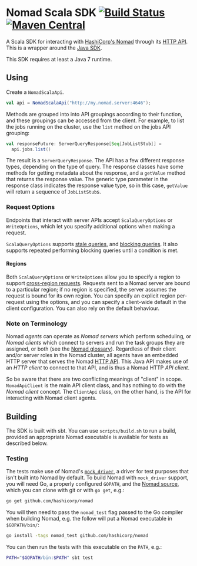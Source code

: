Nomad Scala SDK [![Build Status](https://travis-ci.org/hashicorp/nomad-scala-sdk.svg?branch=master)](https://travis-ci.org/hashicorp/nomad-scala-sdk)  [![Maven Central](https://img.shields.io/maven-central/v/com.hashicorp.nomad/nomad-scala-sdk_2.11.svg)](https://mvnrepository.com/artifact/com.hashicorp.nomad/nomad-scala-sdk_2.11)
===============

A Scala SDK for interacting with [HashiCorp's Nomad] through its [HTTP API].
This is a wrapper around the [Java SDK].

[HashiCorp's Nomad]: https://www.nomadproject.io/
[HTTP API]: https://www.nomadproject.io/docs/http/
[Java SDK]: https://github.com/hashicorp/nomad-java-sdk

This SDK requires at least a Java 7 runtime.


Using
-----

Create a `NomadScalaApi`.

```.scala
val api = NomadScalaApi("http://my.nomad.server:4646");
```

Methods are grouped into into API groupings according to their function,
and these groupings can be accessed from the client.
For example, to list the jobs running on the cluster,
use the `list` method on the jobs API grouping:

```.scala
val responseFuture: ServerQueryResponse[Seq[JobListStub]] =
  api.jobs.list()
```

The result is a `ServerQueryResponse`. The API has a few
different response types, depending on the type of query. The response
classes have some methods for getting metadata about the response,
and a `getValue` method that returns the response value.
The generic type parameter in the response class indicates the response
value type, so in this case, `getValue` will return a sequence of
`JobListStub`s.

### Request Options

Endpoints that interact with server APIs accept `ScalaQueryOptions` or
`WriteOptions`, which let you specify additional options when making a
request.

`ScalaQueryOptions` supports [stale queries], and [blocking queries].
It also supports repeated performing blocking queries until a condition is met.

[cross-region requests]: https://www.nomadproject.io/docs/http/index.html#cross-region-requests
[blocking queries]: https://www.nomadproject.io/docs/http/index.html#blocking-queries
[stale queries]: https://www.nomadproject.io/docs/http/index.html#consistency-modes

#### Regions

Both `ScalaQueryOptions` or `WriteOptions` allow you to specify a region to
support [cross-region requests]. Requests sent to a Nomad server are
bound to a particular region; if no region is specified, the server
assumes the request is bound for its own region. You can specify an
explicit region per-request using the options, and you can specify a
client-wide default in the client configuration. You can also rely on
the default behaviour.

### Note on Terminology

Nomad *agents* can operate as *Nomad servers* which perform scheduling,
or *Nomad clients* which connect to servers and run the task groups they
are assigned, or both (see the [Nomad glossary]). Regardless of their client
and/or server roles in the Nomad cluster, all agents have an embedded
HTTP server that serves the Nomad [HTTP API]. This Java API makes use of an
*HTTP client* to connect to that API, and is thus a Nomad HTTP *API client*.

[Nomad glossary]: https://www.nomadproject.io/docs/internals/architecture.html#glossary

So be aware that there are two conflicting meanings of "client" in
scope. `NomadApiClient` is the main API client class, and has nothing to
do with the *Nomad client* concept. The `ClientApi` class, on the other
hand, is the API for interacting with Nomad client agents.


Building
--------

The SDK is built with sbt. You can use `scripts/build.sh` to run a
build, provided an appropriate Nomad executable is available for tests
as described below.

### Testing

The tests make use of Nomad's
[`mock_driver`](https://github.com/hashicorp/nomad/blob/master/client/driver/mock_driver.go),
a driver for test purposes that isn't built into Nomad by default.
To build Nomad with `mock_driver` support, you will need Go, a properly
configured `GOPATH`, and the [Nomad source], which you can clone with
git or with `go get`, e.g.:

```.sh
go get github.com/hashicorp/nomad
```

[Nomad source]: https://github.com/hashicorp/nomad

You will then need to pass the `nomad_test` flag passed to the Go
compiler when building Nomad, e.g. the follow will put a Nomad
executable in `$GOPATH/bin/`:

```.sh
go install -tags nomad_test github.com/hashicorp/nomad
```

You can then run the tests with this executable on the `PATH`, e.g.:

```.sh
PATH="$GOPATH/bin:$PATH" sbt test
```
